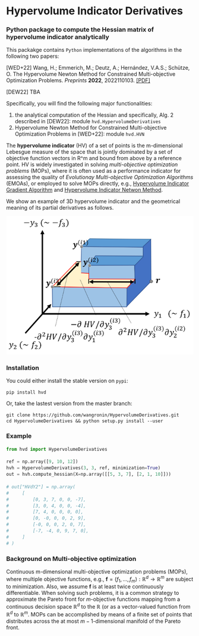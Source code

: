# Hypervolume Indicator Derivatives

### Python package to compute the Hessian matrix of hypervolume indicator analytically

This packakge contains `Python` implementations of the algorithms in the following two papers:

[WED+22] Wang, H.; Emmerich, M.; Deutz, A.; Hernández, V.A.S.; Schütze, O. The Hypervolume Newton Method for Constrained Multi-objective Optimization Problems. _Preprints_ **2022**, 2022110103. [[PDF]](https://www.preprints.org/manuscript/202211.0103/v1)

[DEW22] TBA

Specifically, you will find the following major functionalities:

1. the analytical computation of the Hessian and specifically, Alg. 2 described in [DEW22]: module `hvd.HypervolumeDerivatives`
2. Hypervolume Newton Method for Constrained Multi-objective Optimization Problems in [WED+22]: module `hvd.HVN`

The **hypervolume indicator** (HV) of a set of points is the m-dimensional Lebesgue measure of the space that is jointly dominated by a set of objective function vectors in R^m and bound from above by a reference point. HV is widely investigated in solving _multi-objective optimization problems_ (MOPs), where it is often used as a performance indicator for assessing the quality of _Evolutionay Multi-objective Optimization Algorithms_ (EMOAs), or employed to solve MOPs directly, e.g., [Hypervolume Indicator Gradient Algorithm](https://scholar.google.com/citations?view_op=view_citation&hl=en&user=Pz9c6XwAAAAJ&citation_for_view=Pz9c6XwAAAAJ:5nxA0vEk-isC) and [Hypervolume Indicator Netwon Method](https://scholar.google.com/citations?view_op=view_citation&hl=en&user=Pz9c6XwAAAAJ&citation_for_view=Pz9c6XwAAAAJ:QIV2ME_5wuYC).

We show an example of 3D hypervolume indicator and the geometrical meaning of its partial derivatives as follows.

![](assets/HV3D.png)

### Installation

You could either install the stable version on `pypi`:

```shell
pip install hvd
```

Or, take the lastest version from the master branch:

```shell
git clone https://github.com/wangronin/HypervolumeDerivatives.git
cd HypervolumeDerivatives && python setup.py install --user
```

### Example

```Python
from hvd import HypervolumeDerivatives

ref = np.array([9, 10, 12])
hvh = HypervolumeDerivatives(3, 3, ref, minimization=True)
out = hvh.compute_hessian(X=np.array([[5, 3, 7], [2, 1, 10]]))

# out["HVdY2"] = np.array(
#     [
#         [0, 3, 7, 0, 0, -7],
#         [3, 0, 4, 0, 0, -4],
#         [7, 4, 0, 0, 0, 0],
#         [0, -0, 0, 0, 2, 9],
#         [-0, 0, 0, 2, 0, 7],
#         [-7, -4, 0, 9, 7, 0],
#     ]
# )
```

### Background on Multi-objective optimization

Continuous m-dimensional multi-objective optimization problems (MOPs), where multiple objective functions, e.g., $\mathbf{f}=(f_1, \ldots, f_m): \mathbb{R}^d \rightarrow \mathbb{R}^m$ are subject to minimization. Also, we assume $\mathbf{f}$ is at least twice continuously differentiable. When solving such problems, it is a common strategy to approximate the Pareto front for $m$-objective functions mapping from a continuous decision space $\mathbb{R}^d$ to the $\mathbb{R}$ (or as a vector-valued function from $\mathbb{R}^d$ to $\mathbb{R}^m$. MOPs can be accomplished by means of a finite set of points that distributes across the at most $m-1$-dimensional manifold of the Pareto front.







